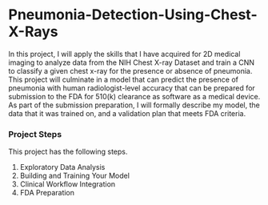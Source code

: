 # Pneumonia-Detection-Using-Chest-X-Rays
In this project, I will apply the skills that I have acquired for 2D medical imaging to analyze data from the NIH Chest X-ray Dataset and train a CNN to classify a given chest x-ray for the presence or absence of pneumonia. This project will culminate in a model that can predict the presence of pneumonia with human radiologist-level accuracy that can be prepared for submission to the FDA for 510(k) clearance as software as a medical device. As part of the submission preparation, I will formally describe my model, the data that it was trained on, and a validation plan that meets FDA criteria.

### Project Steps
This project has the following steps.

1. Exploratory Data Analysis
2. Building and Training Your Model
3. Clinical Workflow Integration
4. FDA Preparation
